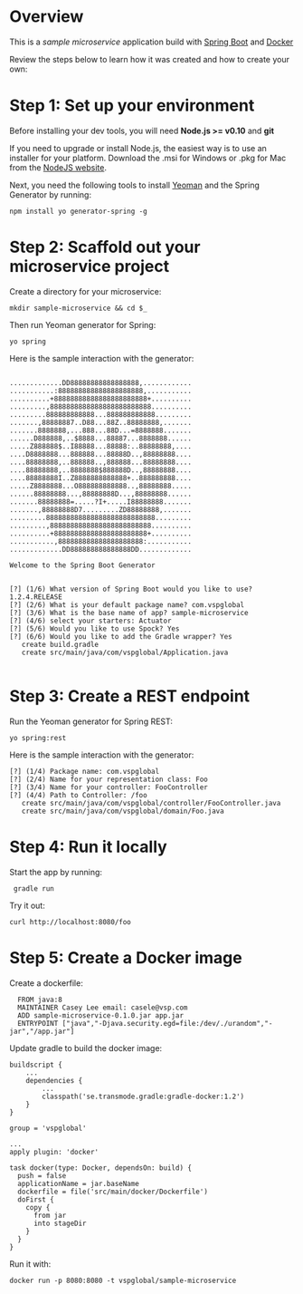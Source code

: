 # Overview
This is a *sample microservice* application build with [Spring Boot](http://projects.spring.io/spring-boot/) and [Docker](https://www.docker.com/)

Review the steps below to learn how it was created and how to create your own:

# Step 1: Set up your environment

Before installing your dev tools, you will need **Node.js >= v0.10** and **git**

If you need to upgrade or install Node.js, the easiest way is to use an installer for your platform. Download the .msi for Windows or .pkg for Mac from the [NodeJS website](https://nodejs.org/download/).

Next, you need the following tools to install [Yeoman](http://yeoman.io/) and the Spring Generator by running:

```
npm install yo generator-spring -g
```

# Step 2: Scaffold out your microservice project

Create a directory for your microservice:

```
mkdir sample-microservice && cd $_
```

Then run Yeoman generator for Spring:

```
yo spring                                            
```

Here is the sample interaction with the generator:

```

.............DD88888888888888888,............
...........:888888888888888888888,...........
..........+88888888888888888888888+..........
.........,8888888888888888888888888..........
.........888888888888...888888888888.........
.......,88888887..D88...88Z..88888888,.......
.......8888888,...888...88D...=8888888.......
......D888888,..$8888...88887...8888888......
.....Z888888$..I88888...88888:..88888888,....
....D8888888...888888...88888D..,88888888....
....88888888,..888888..,888888...88888888....
....88888888,..8888888$888888D..,88888888....
....88888888I..Z8888888888888+..888888888....
.....Z8888888...O888888888888..,88888888.....
......88888888...,88888888D...,88888888......
.......88888888=.....?I+.....I88888888.......
.......,88888888D7.........ZD88888888,.......
.........888888888888888888888888888.........
.........,8888888888888888888888888..........
..........+88888888888888888888888+..........
...........,888888888888888888888:...........
.............DD888888888888888DD.............

Welcome to the Spring Boot Generator


[?] (1/6) What version of Spring Boot would you like to use? 1.2.4.RELEASE
[?] (2/6) What is your default package name? com.vspglobal
[?] (3/6) What is the base name of app? sample-microservice
[?] (4/6) select your starters: Actuator
[?] (5/6) Would you like to use Spock? Yes
[?] (6/6) Would you like to add the Gradle wrapper? Yes
   create build.gradle
   create src/main/java/com/vspglobal/Application.java
   
````
   
   
# Step 3: Create a REST endpoint

Run the Yeoman generator for Spring REST:

```
yo spring:rest
```

Here is the sample interaction with the generator: 

```
[?] (1/4) Package name: com.vspglobal
[?] (2/4) Name for your representation class: Foo
[?] (3/4) Name for your controller: FooController
[?] (4/4) Path to Controller: /foo
   create src/main/java/com/vspglobal/controller/FooController.java
   create src/main/java/com/vspglobal/domain/Foo.java
```


# Step 4: Run it locally

Start the app by running:

```
 gradle run
``` 

Try it out:

```
curl http://localhost:8080/foo
```


# Step 5: Create a Docker image

Create a dockerfile:

```
  FROM java:8
  MAINTAINER Casey Lee email: casele@vsp.com
  ADD sample-microservice-0.1.0.jar app.jar
  ENTRYPOINT ["java","-Djava.security.egd=file:/dev/./urandom","-jar","/app.jar"]
```

Update gradle to build the docker image:

```
buildscript {
    ...
    dependencies {
        ...
        classpath('se.transmode.gradle:gradle-docker:1.2')
    }
}

group = 'vspglobal'

...
apply plugin: 'docker'

task docker(type: Docker, dependsOn: build) {
  push = false
  applicationName = jar.baseName
  dockerfile = file('src/main/docker/Dockerfile')
  doFirst {
    copy {
      from jar
      into stageDir
    }
  }
}
```
 

Run it with:

```
docker run -p 8080:8080 -t vspglobal/sample-microservice
```


